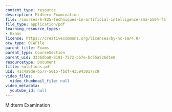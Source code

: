 ```yaml
---
content_type: resource
description: Midterm Examination
file: /courses/6-825-techniques-in-artificial-intelligence-sma-5504-fall-2002/41c4a9deb5775015fbdf4359430177c9_solutions.pdf
file_type: application/pdf
learning_resource_types:
- Exams
license: https://creativecommons.org/licenses/by-nc-sa/4.0/
ocw_type: OCWFile
parent_title: Exams
parent_type: CourseSection
parent_uid: 3336dba8-8181-7572-bb7e-bc55a526d1e8
resourcetype: Document
title: solutions.pdf
uid: 41c4a9de-b577-5015-fbdf-4359430177c9
video_files:
  video_thumbnail_file: null
video_metadata:
  youtube_id: null
---
```

Midterm Examination